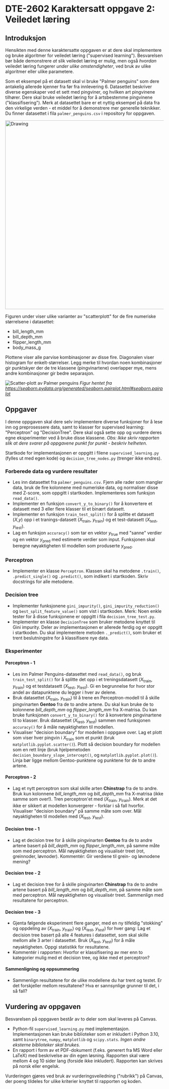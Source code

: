 <!-- # Karaktersatt oppgave 2 | DTE-2602  -->
# DTE-2602 Karaktersatt oppgave 2: Veiledet læring

## Introduksjon
Hensikten med denne karaktersatte oppgaven er at dere skal implementere og bruke
algoritmer for veiledet læring ("supervised learning"). Besvarelsen bør både
demonstrere _at_ slik veiledet læring er mulig, men også _hvordan_ veiledet læring
fungerer _under ulike omstendigheter_, ved bruk av ulike algoritmer eller ulike
parametere. 

Som et eksempel på et datasett skal vi bruke "Palmer penguins" som dere antakelig
allerede kjenner fra før fra innlevering 6. Datasettet beskriver diverse egenskaper ved
et sett med pingviner, og hvilken art pingvinene tilhører. Dere skal bruke veiledet
læring for å artsbestemme pingvinene ("klassifisering"). Merk at datasettet bare er et
nyttig eksempel på data fra den virkelige verden - et middel for å demonstrere mer generelle
teknikker. Du finner datasettet i fila ``palmer_penguins.csv`` i repository for oppgaven.

<img
src="https://github.com/allisonhorst/palmerpenguins/blob/main/man/figures/lter_penguins.png?raw=true"
alt="Drawing" style="width: 600px;"/>

Figuren under viser ulike varianter av "scatterplott" for de fire numeriske størrelsene
i datasettet:
- bill_length_mm
- bill_depth_mm
- flipper_length_mm
- body_mass_g

Plottene viser alle parvise kombinasjoner av disse fire. Diagonalen viser histogram for
enkelt-størrelser. Legg merke til hvordan noen kombinasjoner gir punktskyer der de tre
klassene (pingvinartene) overlapper mye, mens andre kombinasjoner gir bedre separasjon.

![Scatter-plott av Palmer penguins](https://seaborn.pydata.org/_images/pairplot_3_0.png)
_Figur hentet fra
https://seaborn.pydata.org/generated/seaborn.pairplot.html#seaborn.pairplot_




## Oppgaver
I denne oppgaven skal dere selv implementere diverse funksjoner for å lese inn og
preprosessere data, samt to klasser for supervised learning: "Perceptron" og
"DecisionTree". Dere skal også sette opp og vurdere deres egne eksperimenter ved å bruke
disse klassene. *Obs: Ikke skriv rapporten slik at dere svarer på oppgavene punkt for
punkt - beskriv helheten.* 

Startkode for implementasjonen er oppgitt i filene `supervised_learning.py` (fylles ut
med egen kode) og
`decision_tree_nodes.py` (trenger ikke endres). 

### Forberede data og vurdere resultater
- Les inn datasettet fra `palmer_penguins.csv`. Fjern alle rader som mangler data, bruk
  de fire kolonnene med numeriske data, og normaliser disse med Z-score, som oppgitt i
  startkoden.  Implementeres som funksjon `read_data()`. 
- Implementer en funksjon `convert_y_to_binary()` for å konvertere et datasett med 3
  eller flere klasser til et binært datasett. 
- Implementer en funksjon `train_test_split()` for å splitte et datasett ($X$,$y$) opp i
  et tranings-datasett ($X_{\text{train}}$, $y_{\text{train}}$) og et test-datasett
  ($X_{\text{test}}$, $y_{\text{test}}$).  
- Lag en funksjon `accuracy()` som tar en vektor $y_{\text{true}}$ med "sanne" verdier
  og en vektor $y_{\text{pred}}$ med estimerte verdier som input. Funksjonen skal
  beregne nøyaktigheten til modellen som produserte $y_{\text{pred}}$.


### Perceptron
- Implementer en klasse `Perceptron`. Klassen skal ha metodene `.train()`,
  `.predict_single()` og `.predict()`, som indikert i startkoden. Skriv docstrings for
  alle metodene.


### Decision tree
- Implementer funksjonene ``gini_impurity()``, ``gini_impurity_reduction()`` og
  ``best_split_feature_value()`` som vist i startkoden. Merk: Noen enkle tester for å
  disse funksjonene er oppgitt i fila `decision_tree_test.py`.
- Implementer en klasse ``DecisionTree`` som bruker metodene knyttet til Gini impurity.
  Deler av implementasjonen er allerede ferdig og er oppgitt i startkoden. Du skal
  implementere metoden ``._predict()``, som bruker et trent beslutningstre for å
  klassifisere nye data. 

 
### Eksperimenter
#### Perceptron - 1

- Les inn Palmer Penguins-datasettet med `read_data()`, og bruk `train_test_split()` for
 å splitte det opp i et treningsdatasett
  ($X_{\text{train}}$, $y_{\text{train}}$) og et testdatasett ($X_{\text{test}}$,
  $y_{\text{test}}$). Gi en begrunnelse for hvor stor andel av datapunktene du legger i
  hver av delene. 
- Bruk datasettet ($X_{\text{train}}$, $y_{\text{train}}$) til å trene en
  Perceptron-modell til å skille pingvinarten **Gentoo** fra de to andre artene. Du skal
  kun bruke de to kolonnene _bill_depth_mm_ og _flipper_length_mm_ fra X-matrisa.  Du kan
  bruke funksjonen `convert_y_to_binary()` for å konvertere pingvinartene til to klasser. Bruk
  datasettet ($X_{\text{test}}$, $y_{\text{test}}$) sammen med funksjonen `accuracy()`
  for å måle nøyaktigheten til modellen. 
- Visualiser "decision boundary" for modellen i oppgave over. Lag et plott som viser
  hver pingvin i $X_{\text{train}}$ som et punkt (bruk `matplotlib.pyplot.scatter()`). Plott så decision
  boundary for modellen som en rett linje (bruk hjelpemetoden
  `decision_boundary_slope_intercept()`, og `matplotlib.pyplot.plot()`). Linja bør
  ligge mellom Gentoo-punktene og punktene for de to andre artene. 

#### Perceptron  - 2
- Lag et nytt perceptron som skal skille arten **Chinstrap** fra de to andre. Bruk kun
  kolonnene _bill_length_mm_ og _bill_depth_mm_ fra X-matrisa (ikke samme som over!).
  Tren perceptron'et med ($X_{\text{train}}$, $y_{\text{train}}$).  Merk at det ikke er
  sikkert at modellen konvergerer - forklar i så fall hvorfor. Visualiser "decision
  boundary" på samme måte som over. Mål nøyaktigheten til modellen med
  ($X_{\text{test}}$, $y_{\text{test}}$). 

#### Decision tree - 1
- Lag et decision tree for å skille pingvinarten **Gentoo** fra de to andre artene
  basert på _bill_depth_mm_ og _flipper_length_mm_, på samme måte som med perceptron.
  Mål nøyaktigheten og visualisér treet (rot, greinnoder, løvnoder). Kommentér: Gir
  verdiene til grein- og løvnodene mening?

#### Decision tree - 2
- Lag et decision tree for å skille pingvinarten **Chinstrap** fra de to andre artene
  basert på _bill_length_mm_ og _bill_depth_mm_, på samme måte som med perceptron. Mål
  nøyaktigheten og visualisér treet. Sammenlign med resultatene for perceptron. 

#### Decision tree - 3
- Gjenta følgende eksperiment flere ganger, med en ny tilfeldig "stokking" og oppdeling
  av ($X_{\text{train}}$, $y_{\text{train}}$) og ($X_{\text{test}}$, $y_{\text{test}}$)
  for hver gang: Lag et decision tree basert på alle 4 features i datasettet, som skal
  skille mellom alle 3 arter i datasettet. Bruk ($X_{\text{test}}$, $y_{\text{test}}$)
  for å måle nøyaktigheten. Oppgi statistikk for resultatene.
- Kommentér i rapporten: Hvorfor er klassifisering av mer enn to kategorier mulig med et
  decision tree, og ikke med et perceptron?

#### Sammenligning og oppsummering
- Sammenlign resultatene for de ulike modellene du har trent og testet. Er det
  forskjeller mellom resultatene? Hva er sannsynlige grunner til det, i så fall? 



## Vurdering av oppgaven
Besvarelsen på oppgaven består av to deler som skal leveres på Canvas.
- Python-fil `supervised_learning.py` med implementasjon. Implementasjonen kan bruke biblioteker
  som er inkludert i Python 3.10, samt ``binarytree``, ``numpy``, ``matplotlib`` og
  ``scipy.stats``. _Ingen andre eksterne biblioteker skal brukes._ 
- En rapport i form av et PDF-dokument (f.eks. generert fra MS Word eller LaTeX) med
  beskrivelse av din egen løsning. Rapporten skal være mellom 4 og 10 sider lang
  (forside ikke inkludert). Rapporten kan skrives på norsk eller engelsk. 

Vurderingen gjøres ved bruk av vurderingsveiledning ("rubrikk") på Canvas, der poeng
tildeles for ulike kriterier knyttet til rapporten og koden.